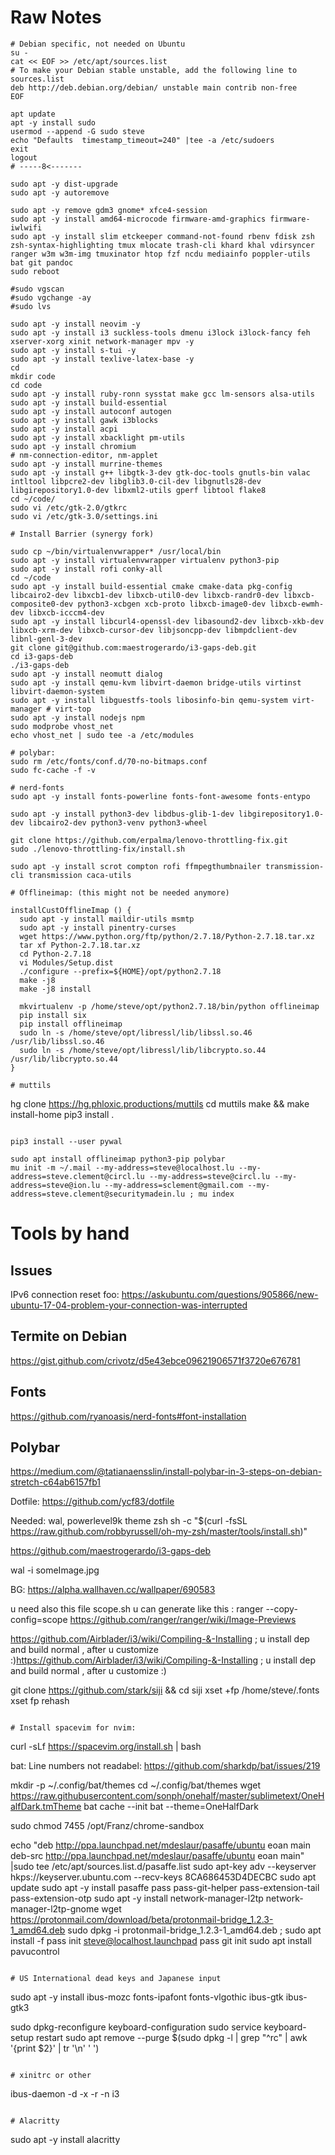 # Raw Notes

```
# Debian specific, not needed on Ubuntu
su -
cat << EOF >> /etc/apt/sources.list
# To make your Debian stable unstable, add the following line to sources.list
deb http://deb.debian.org/debian/ unstable main contrib non-free
EOF

apt update
apt -y install sudo
usermod --append -G sudo steve
echo "Defaults	timestamp_timeout=240" |tee -a /etc/sudoers
exit
logout
# -----8<-------

sudo apt -y dist-upgrade
sudo apt -y autoremove

sudo apt -y remove gdm3 gnome* xfce4-session
sudo apt -y install amd64-microcode firmware-amd-graphics firmware-iwlwifi
sudo apt -y install slim etckeeper command-not-found rbenv fdisk zsh zsh-syntax-highlighting tmux mlocate trash-cli khard khal vdirsyncer ranger w3m w3m-img tmuxinator htop fzf ncdu mediainfo poppler-utils bat git pandoc
sudo reboot

#sudo vgscan
#sudo vgchange -ay
#sudo lvs

sudo apt -y install neovim -y
sudo apt -y install i3 suckless-tools dmenu i3lock i3lock-fancy feh xserver-xorg xinit network-manager mpv -y
sudo apt -y install s-tui -y
sudo apt -y install texlive-latex-base -y
cd
mkdir code
cd code
sudo apt -y install ruby-ronn sysstat make gcc lm-sensors alsa-utils
sudo apt -y install build-essential
sudo apt -y install autoconf autogen
sudo apt -y install gawk i3blocks
sudo apt -y install acpi
sudo apt -y install xbacklight pm-utils
sudo apt -y install chromium
# nm-connection-editor, nm-applet
sudo apt -y install murrine-themes
sudo apt -y install g++ libgtk-3-dev gtk-doc-tools gnutls-bin valac intltool libpcre2-dev libglib3.0-cil-dev libgnutls28-dev libgirepository1.0-dev libxml2-utils gperf libtool flake8
cd ~/code/
sudo vi /etc/gtk-2.0/gtkrc
sudo vi /etc/gtk-3.0/settings.ini

# Install Barrier (synergy fork)

sudo cp ~/bin/virtualenvwrapper* /usr/local/bin
sudo apt -y install virtualenvwrapper virtualenv python3-pip
sudo apt -y install rofi conky-all
cd ~/code
sudo apt -y install build-essential cmake cmake-data pkg-config libcairo2-dev libxcb1-dev libxcb-util0-dev libxcb-randr0-dev libxcb-composite0-dev python3-xcbgen xcb-proto libxcb-image0-dev libxcb-ewmh-dev libxcb-icccm4-dev
sudo apt -y install libcurl4-openssl-dev libasound2-dev libxcb-xkb-dev libxcb-xrm-dev libxcb-cursor-dev libjsoncpp-dev libmpdclient-dev libnl-genl-3-dev
git clone git@github.com:maestrogerardo/i3-gaps-deb.git
cd i3-gaps-deb
./i3-gaps-deb
sudo apt -y install neomutt dialog
sudo apt -y install qemu-kvm libvirt-daemon bridge-utils virtinst libvirt-daemon-system
sudo apt -y install libguestfs-tools libosinfo-bin qemu-system virt-manager # virt-top
sudo apt -y install nodejs npm
sudo modprobe vhost_net 
echo vhost_net | sudo tee -a /etc/modules 

# polybar:
sudo rm /etc/fonts/conf.d/70-no-bitmaps.conf
sudo fc-cache -f -v

# nerd-fonts
sudo apt -y install fonts-powerline fonts-font-awesome fonts-entypo

sudo apt -y install python3-dev libdbus-glib-1-dev libgirepository1.0-dev libcairo2-dev python3-venv python3-wheel

git clone https://github.com/erpalma/lenovo-throttling-fix.git
sudo ./lenovo-throttling-fix/install.sh

sudo apt -y install scrot compton rofi ffmpegthumbnailer transmission-cli transmission caca-utils

# Offlineimap: (this might not be needed anymore)

installCustOfflineImap () {
  sudo apt -y install maildir-utils msmtp
  sudo apt -y install pinentry-curses
  wget https://www.python.org/ftp/python/2.7.18/Python-2.7.18.tar.xz
  tar xf Python-2.7.18.tar.xz
  cd Python-2.7.18
  vi Modules/Setup.dist
  ./configure --prefix=${HOME}/opt/python2.7.18
  make -j8
  make -j8 install

  mkvirtualenv -p /home/steve/opt/python2.7.18/bin/python offlineimap
  pip install six
  pip install offlineimap
  sudo ln -s /home/steve/opt/libressl/lib/libssl.so.46 /usr/lib/libssl.so.46
  sudo ln -s /home/steve/opt/libressl/lib/libcrypto.so.44 /usr/lib/libcrypto.so.44
}

# muttils

```
hg clone https://hg.phloxic.productions/muttils
cd muttils
make && make install-home
pip3 install .
```

pip3 install --user pywal

sudo apt install offlineimap python3-pip polybar
mu init -m ~/.mail --my-address=steve@localhost.lu --my-address=steve.clement@circl.lu --my-address=steve@circl.lu --my-address=steve@ion.lu --my-address=sclement@gmail.com --my-address=steve.clement@securitymadein.lu ; mu index
```

# Tools by hand

## Issues

IPv6 connection reset foo: https://askubuntu.com/questions/905866/new-ubuntu-17-04-problem-your-connection-was-interrupted

## Termite on Debian

https://gist.github.com/crivotz/d5e43ebce09621906571f3720e676781

## Fonts

https://github.com/ryanoasis/nerd-fonts#font-installation

## Polybar

https://medium.com/@tatianaensslin/install-polybar-in-3-steps-on-debian-stretch-c64ab6157fb1

Dotfile: https://github.com/ycf83/dotfile

Needed: wal, powerlevel9k theme zsh
sh -c "$(curl -fsSL https://raw.github.com/robbyrussell/oh-my-zsh/master/tools/install.sh)"

https://github.com/maestrogerardo/i3-gaps-deb

wal -i someImage.jpg

BG: https://alpha.wallhaven.cc/wallpaper/690583

u need also this file scope.sh u can generate like this : ranger --copy-config=scope
https://github.com/ranger/ranger/wiki/Image-Previews

https://github.com/Airblader/i3/wiki/Compiling-&-Installing ; u install dep and build normal , after u customize :)https://github.com/Airblader/i3/wiki/Compiling-&-Installing ; u install dep and build normal , after u customize :)


git clone https://github.com/stark/siji && cd siji
  xset +fp /home/steve/.fonts
  xset fp rehash
```

# Install spacevim for nvim:

```
curl -sLf https://spacevim.org/install.sh | bash

bat:
Line numbers not readabel: https://github.com/sharkdp/bat/issues/219

mkdir -p ~/.config/bat/themes
cd ~/.config/bat/themes
wget https://raw.githubusercontent.com/sonph/onehalf/master/sublimetext/OneHalfDark.tmTheme
bat cache --init
bat --theme=OneHalfDark

sudo chmod 7455 /opt/Franz/chrome-sandbox

echo "deb http://ppa.launchpad.net/mdeslaur/pasaffe/ubuntu eoan main
deb-src http://ppa.launchpad.net/mdeslaur/pasaffe/ubuntu eoan main" |sudo tee /etc/apt/sources.list.d/pasaffe.list
sudo apt-key adv --keyserver hkps://keyserver.ubuntu.com --recv-keys 8CA686453D4DECBC
sudo apt update
sudo apt -y install pasaffe pass pass-git-helper pass-extension-tail pass-extension-otp
sudo apt -y install network-manager-l2tp network-manager-l2tp-gnome
wget https://protonmail.com/download/beta/protonmail-bridge_1.2.3-1_amd64.deb
sudo dpkg -i protonmail-bridge_1.2.3-1_amd64.deb ; sudo apt install -f
pass init steve@localhost.launchpad
pass git init
sudo apt install pavucontrol
```

# US International dead keys and Japanese input

```
sudo apt -y install ibus-mozc fonts-ipafont fonts-vlgothic  ibus-gtk ibus-gtk3

sudo dpkg-reconfigure keyboard-configuration
sudo service keyboard-setup restart
sudo apt remove --purge $(sudo dpkg -l | grep "^rc" | awk '{print $2}' | tr '\n' ' ')
```

# xinitrc or other

```
ibus-daemon -d -x -r -n i3
```

# Alacritty

```
sudo apt -y install alacritty
```

